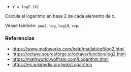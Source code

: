 * `Y = log2 (X)`

Calcula el logaritmo en base 2 de cada elemento de `X`.

Véase también: `pow2`, `log`, `log10`, `exp`.

### Referencias

* https://www.mathworks.com/help/matlab/ref/log2.html
* https://octave.sourceforge.io/octave/function/log2.html
* https://mathworld.wolfram.com/Logarithm.html
* https://es.wikipedia.org/wiki/Logaritmo
